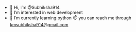 - 👋 Hi, I’m @Subhiksha914
- 👀 I’m interested in web development 
- 🌱 I’m currently learning python
  📫 you can reach me through kmsubhiksha914@gmail.com

  

<!---
Subhiksha914/Subhiksha914 is a ✨ special ✨ repository because its `README.md` (this file) appears on your GitHub profile.
You can click the Preview link to take a look at your changes.
--->
